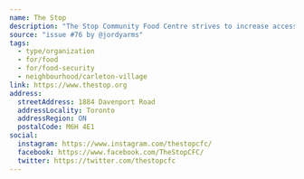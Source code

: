 ```yaml
---
name: The Stop
description: "The Stop Community Food Centre strives to increase access to healthy food in a manner that maintains dignity, builds health and community, and challenges inequality."
source: "issue #76 by @jordyarms"
tags:
  - type/organization
  - for/food
  - for/food-security
  - neighbourhood/carleton-village
link: https://www.thestop.org
address:
  streetAddress: 1884 Davenport Road
  addressLocality: Toronto
  addressRegion: ON
  postalCode: M6H 4E1
social:
  instagram: https://www.instagram.com/thestopcfc/
  facebook: https://www.facebook.com/TheStopCFC/
  twitter: https://twitter.com/thestopcfc
---
```


<!-- Community added from GitHub issue #76 -->
